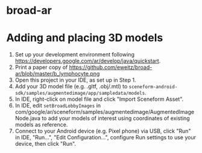 # broad-ar

# Adding and placing 3D models
1. Set up your development environment following  https://developers.google.com/ar/develop/java/quickstart.
2. Print a paper copy of https://github.com/eweitz/broad-ar/blob/master/b_lymphocyte.png
3. Open this project in your IDE, as set up in Step 1.
4. Add your 3D model file (e.g. .gltf, .obj/.mtl) to `sceneform-android-sdk/samples/augmentedimage/app/sampledata/models`.
5. In IDE, right-click on model file and click "Import Sceneform Asset".
6. In IDE, edit `setBroadLobbyImages` in com/google/ar/sceneform/samples/augmentedimage/AugmentedImageNode.java to add your models of interest using coordinates of existing models as reference.
7. Connect to your Android device (e.g. Pixel phone) via USB, click "Run" in IDE, "Run...", "Edit Configuration...", configure Run settings to use your device, then click "Run".
